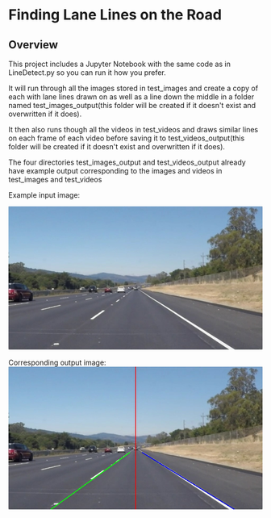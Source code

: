 # **Finding Lane Lines on the Road**

Overview
---
[//]: # (Image References)

[img]: ./test_images/solidWhiteRight.jpg "Input"

[outImg]: ./test_images_output/solidWhiteRight.jpg "Ouput"

This project includes a Jupyter Notebook with the  same code as in LineDetect.py so you can run it how you prefer.

It will run through all the images stored in test_images
and create a copy of each with lane lines drawn on as well as a line down the middle in a folder named test_images_output(this folder will be created if it doesn't exist and overwritten if it does).


It then also runs though all the videos in test_videos
and draws similar lines on each frame of each video before saving it to
test_videos_output(this folder will be created if it doesn't exist and overwritten if it does).

The four directories test_images_output and test_videos_output already have example output corresponding to the images and videos in test_images and test_videos

Example input image:

![img]

Corresponding output image:
![outImg]
